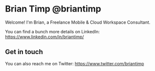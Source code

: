 # Brian Timp @briantimp

Welcome! I'm Brian, a Freelance Mobile & Cloud Workspace Consultant.

You can find a bunch more details on LinkedIn: https://www.linkedin.com/in/briantimp/

## Get in touch

You can also reach me on Twitter: https://www.twitter.com/briantimp
